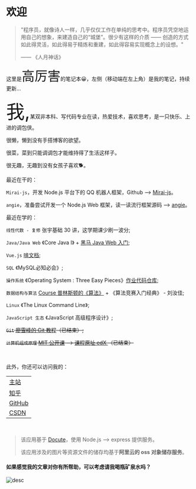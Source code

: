 ﻿# 欢迎

> "程序员，就像诗人一样，几乎仅仅工作在单纯的思考中。程序员凭空地运用自己的想象，来建造自己的“城堡”。很少有这样的介质 —— 创造的方式如此得灵活，如此得易于精炼和重建，如此得容易实现概念上的设想。"
>
> —— 《人月神话》

这里是<span style="font-size:35px;">高厉害</span>的笔记本😀，左侧（移动端在左上角）是我的笔记，持续更新...

<span style="font-size:50px;">我,</span>某双非本科、写代码专业在读，热爱技术，喜欢思考，是一只快乐、上进的调包侠。

很懒，懒到没有手搭博客的欲望。

很菜，菜到只能调调包才能维持得了生活这样子。

很无趣，无趣到没有女孩子喜欢🐕。

最近在干的：

`Mirai-js`，开发 Node.js 平台下的 QQ 机器人框架，Github --> [Mirai-js](https://github.com/Drincann/Mirai-js)。

`angie`，准备尝试开发一个 Node.js Web 框架，读一读流行框架源码 --> [angie](https://github.com/Drincann/angie)。

最近在学的：

`线性代数 - 复修` 张宇基础 30 讲，这学期课少刷一波分;

`Java/Java Web` 《Core Java I》 + [黑马 Java Web 入门](https://www.bilibili.com/video/BV1mE411h7Co);

`Vue.js` [啃文档](https://cn.vuejs.org/v2/guide/);

`SQL` 《MySQL必知必会》;

`操作系统` 《Operating System : Three Easy Pieces》[作业代码仓库](https://github.com/Drincann/ostep-homework);

`数据结构与算法` [Course 普林斯顿的《算法》](https://www.coursera.org/learn/algorithms-part1/home/welcome) + 《算法竞赛入门经典》 - 刘汝佳;

`Linux` 《The Linux Command Line》;

`JavaScript 生态` 《JavaScript 高级程序设计》;

~~`Git` [廖雪峰的 Git 教程](https://www.liaoxuefeng.com/wiki/896043488029600)（已结束）;~~

~~`计算机组成原理` [MIT 公开课](https://www.bilibili.com/video/BV1gk4y1B7VE) --> [课程原址 edX ](https://courses.edx.org/courses/course-v1:MITx+6.004.1x_3+3T2016/course/)（已结束）~~


<br/>

此外，你还可以访问我的：

|                                                   |
| ------------------------------------------------- |
| [主站](https://gaolihai.cool)                     |
| [知乎](https://www.zhihu.com/people/gao-jun-kang) |
| [GitHub](https://github.com/Drincann)             |
| [CSDN](https://blog.csdn.net/qq_16181837)         |

<br/>

> 该应用基于 [Docute](https://docute.org/)，使用 Node.js --> express 提供服务。
>
> 该应用涉及的图片等资源文件的储存均基于**阿里云的 oss 对象储存服务**。

#### 如果感觉我的文章对你有所帮助，可以考虑请我喝瓶矿泉水吗？

![desc](https://gaolihaiimg.oss-cn-beijing.aliyuncs.com/pay.png)

